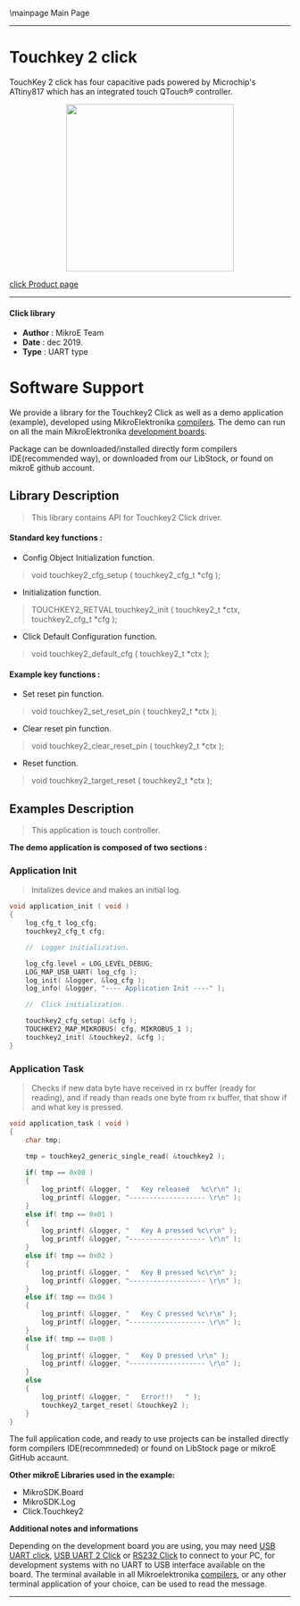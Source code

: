 \mainpage Main Page
 
 

---
# Touchkey 2 click

TouchKey 2 click has four capacitive pads powered by Microchip's ATtiny817 which has an integrated touch QTouch® controller.

<p align="center">
  <img src="https://download.mikroe.com/images/click_for_ide/touchkey2_click.png" height=300px>
</p>


[click Product page](<https://www.mikroe.com/touchkey-2-click>)

---


#### Click library 

- **Author**        : MikroE Team
- **Date**          : dec 2019.
- **Type**          : UART type


# Software Support

We provide a library for the Touchkey2 Click 
as well as a demo application (example), developed using MikroElektronika 
[compilers](https://shop.mikroe.com/compilers). 
The demo can run on all the main MikroElektronika [development boards](https://shop.mikroe.com/development-boards).

Package can be downloaded/installed directly form compilers IDE(recommended way), or downloaded from our LibStock, or found on mikroE github account. 

## Library Description

> This library contains API for Touchkey2 Click driver.

#### Standard key functions :

- Config Object Initialization function.
> void touchkey2_cfg_setup ( touchkey2_cfg_t *cfg ); 
 
- Initialization function.
> TOUCHKEY2_RETVAL touchkey2_init ( touchkey2_t *ctx, touchkey2_cfg_t *cfg );

- Click Default Configuration function.
> void touchkey2_default_cfg ( touchkey2_t *ctx );


#### Example key functions :

- Set reset pin function.
> void touchkey2_set_reset_pin ( touchkey2_t *ctx );
 
- Clear reset pin function.
> void touchkey2_clear_reset_pin ( touchkey2_t *ctx );

- Reset function.
> void touchkey2_target_reset ( touchkey2_t *ctx );

## Examples Description
 
> This application is touch controller. 

**The demo application is composed of two sections :**

### Application Init 

> Initalizes device and makes an initial log.

```c
void application_init ( void )
{
    log_cfg_t log_cfg;
    touchkey2_cfg_t cfg;

    //  Logger initialization.

    log_cfg.level = LOG_LEVEL_DEBUG;
    LOG_MAP_USB_UART( log_cfg );
    log_init( &logger, &log_cfg );
    log_info( &logger, "---- Application Init ----" );

    //  Click initialization.

    touchkey2_cfg_setup( &cfg );
    TOUCHKEY2_MAP_MIKROBUS( cfg, MIKROBUS_1 );
    touchkey2_init( &touchkey2, &cfg );
}
```

### Application Task

> Checks if new data byte have received in rx buffer (ready for reading),
  and if ready than reads one byte from rx buffer, that show if and what key is pressed. 

```c
void application_task ( void )
{
    char tmp;

    tmp = touchkey2_generic_single_read( &touchkey2 );
    
    if( tmp == 0x00 )
    {
        log_printf( &logger, "   Key released   %c\r\n" );
        log_printf( &logger, "------------------- \r\n" );
    }
    else if( tmp == 0x01 )
    {
        log_printf( &logger, "   Key A pressed %c\r\n" );
        log_printf( &logger, "------------------- \r\n" );
    }
    else if( tmp == 0x02 )
    {
        log_printf( &logger, "   Key B pressed %c\r\n" );
        log_printf( &logger, "------------------- \r\n" );
    }
    else if( tmp == 0x04 )
    {
        log_printf( &logger, "   Key C pressed %c\r\n" );
        log_printf( &logger, "------------------- \r\n" );
    }
    else if( tmp == 0x08 )
    {
        log_printf( &logger, "   Key D pressed \r\n" );
        log_printf( &logger, "------------------- \r\n" );
    }
    else
    {
        log_printf( &logger, "   Error!!!   " );
        touchkey2_target_reset( &touchkey2 );
    }
}
```

The full application code, and ready to use projects can be  installed directly form compilers IDE(recommneded) or found on LibStock page or mikroE GitHub accaunt.

**Other mikroE Libraries used in the example:** 

- MikroSDK.Board
- MikroSDK.Log
- Click.Touchkey2

**Additional notes and informations**

Depending on the development board you are using, you may need 
[USB UART click](https://shop.mikroe.com/usb-uart-click), 
[USB UART 2 Click](https://shop.mikroe.com/usb-uart-2-click) or 
[RS232 Click](https://shop.mikroe.com/rs232-click) to connect to your PC, for 
development systems with no UART to USB interface available on the board. The 
terminal available in all Mikroelektronika 
[compilers](https://shop.mikroe.com/compilers), or any other terminal application 
of your choice, can be used to read the message.



---
